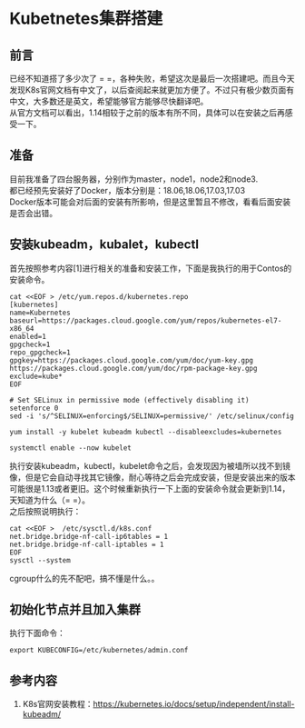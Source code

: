 # Kubetnetes集群搭建
## 前言
已经不知道搭了多少次了 = =，各种失败，希望这次是最后一次搭建吧。而且今天发现K8s官网文档有中文了，以后查阅起来就更加方便了。不过只有极少数页面有中文，大多数还是英文，希望能够官方能够尽快翻译吧。  
从官方文档可以看出，1.14相较于之前的版本有所不同，具体可以在安装之后再感受一下。

## 准备
目前我准备了四台服务器，分别作为master，node1，node2和node3.  
都已经预先安装好了Docker，版本分别是：18.06,18.06,17.03,17.03  
Docker版本可能会对后面的安装有所影响，但是这里暂且不修改，看看后面安装是否会出错。

## 安装kubeadm，kubalet，kubectl
首先按照参考内容[1]进行相关的准备和安装工作，下面是我执行的用于Contos的安装命令。
```
cat <<EOF > /etc/yum.repos.d/kubernetes.repo
[kubernetes]
name=Kubernetes
baseurl=https://packages.cloud.google.com/yum/repos/kubernetes-el7-x86_64
enabled=1
gpgcheck=1
repo_gpgcheck=1
gpgkey=https://packages.cloud.google.com/yum/doc/yum-key.gpg https://packages.cloud.google.com/yum/doc/rpm-package-key.gpg
exclude=kube*
EOF

# Set SELinux in permissive mode (effectively disabling it)
setenforce 0
sed -i 's/^SELINUX=enforcing$/SELINUX=permissive/' /etc/selinux/config

yum install -y kubelet kubeadm kubectl --disableexcludes=kubernetes

systemctl enable --now kubelet
```  

执行安装kubeadm，kubectl，kubelet命令之后，会发现因为被墙所以找不到镜像，但是它会自动寻找其它镜像，耐心等待之后会完成安装，但是安装出来的版本可能很是1.13或者更旧。这个时候重新执行一下上面的安装命令就会更新到1.14，天知道为什么（= =）。  
之后按照说明执行：
```
cat <<EOF >  /etc/sysctl.d/k8s.conf
net.bridge.bridge-nf-call-ip6tables = 1
net.bridge.bridge-nf-call-iptables = 1
EOF
sysctl --system
```
cgroup什么的先不配吧，搞不懂是什么。。
## 初始化节点并且加入集群
执行下面命令：
```
export KUBECONFIG=/etc/kubernetes/admin.conf
```

## 参考内容
1. K8s官网安装教程：https://kubernetes.io/docs/setup/independent/install-kubeadm/
